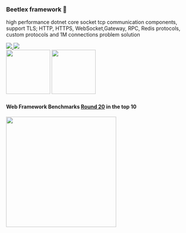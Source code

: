 ### Beetlex framework 👋
high performance dotnet core socket tcp communication components, support TLS; HTTP, HTTPS, WebSocket,Gateway, RPC, Redis protocols, custom protocols and 1M connections problem solution

<a href="https://www.nuget.org/packages/BeetleX/" target="_blank"> <img src="https://img.shields.io/nuget/vpre/beetlex?label=BeetleX"> 
							  <img src="https://img.shields.io/nuget/dt/BeetleX">
							  </a>						  
<img src="https://github-readme-stats.vercel.app/api?username=WeihanLi&show_icons=true&theme=dark&count_private=true" height="120" >
<img src="https://github-readme-stats.vercel.app/api/top-langs/?username=WeihanLi&theme=dark&layout=compact"  height="120"  >
### 
####  Web Framework Benchmarks [Round 20](https://www.techempower.com/benchmarks/#section=data-r20&hw=ph&test=composite) in the top 10
<img src="https://user-images.githubusercontent.com/2564178/107942248-eec41380-6fc5-11eb-94e4-410cadc8ae13.png"  width="300" >


<!--
**beetlex-io/beetlex-io** is a ✨ _special_ ✨ repository because its `README.md` (this file) appears on your GitHub profile.

Here are some ideas to get you started:

- 🔭 I’m currently working on ...
- 🌱 I’m currently learning ...
- 👯 I’m looking to collaborate on ...
- 🤔 I’m looking for help with ...
- 💬 Ask me about ...
- 📫 How to reach me: ...
- 😄 Pronouns: ...
- ⚡ Fun fact: ...
-->
